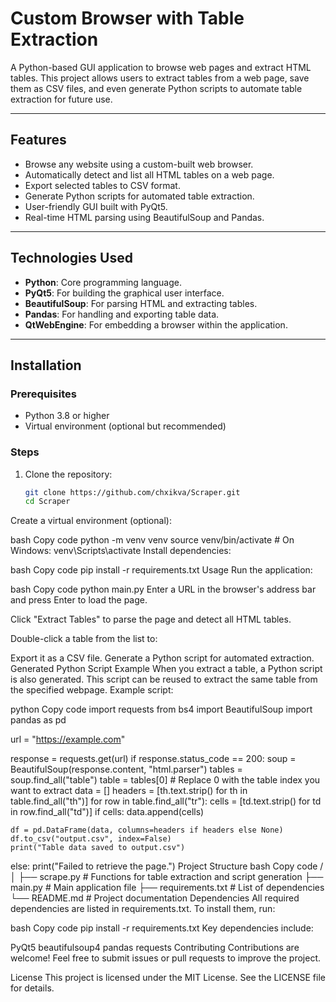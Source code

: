 # Custom Browser with Table Extraction

A Python-based GUI application to browse web pages and extract HTML tables. This project allows users to extract tables from a web page, save them as CSV files, and even generate Python scripts to automate table extraction for future use.

---

## Features

- Browse any website using a custom-built web browser.
- Automatically detect and list all HTML tables on a web page.
- Export selected tables to CSV format.
- Generate Python scripts for automated table extraction.
- User-friendly GUI built with PyQt5.
- Real-time HTML parsing using BeautifulSoup and Pandas.

---

## Technologies Used

- **Python**: Core programming language.
- **PyQt5**: For building the graphical user interface.
- **BeautifulSoup**: For parsing HTML and extracting tables.
- **Pandas**: For handling and exporting table data.
- **QtWebEngine**: For embedding a browser within the application.

---

## Installation

### Prerequisites
- Python 3.8 or higher
- Virtual environment (optional but recommended)

### Steps
1. Clone the repository:
   ```bash
   git clone https://github.com/chxikva/Scraper.git
   cd Scraper
Create a virtual environment (optional):

bash
Copy code
python -m venv venv
source venv/bin/activate  # On Windows: venv\Scripts\activate
Install dependencies:

bash
Copy code
pip install -r requirements.txt
Usage
Run the application:

bash
Copy code
python main.py
Enter a URL in the browser's address bar and press Enter to load the page.

Click "Extract Tables" to parse the page and detect all HTML tables.

Double-click a table from the list to:

Export it as a CSV file.
Generate a Python script for automated extraction.
Generated Python Script Example
When you extract a table, a Python script is also generated. This script can be reused to extract the same table from the specified webpage. Example script:

python
Copy code
import requests
from bs4 import BeautifulSoup
import pandas as pd

url = "https://example.com"

response = requests.get(url)
if response.status_code == 200:
    soup = BeautifulSoup(response.content, "html.parser")
    tables = soup.find_all("table")
    table = tables[0]  # Replace 0 with the table index you want to extract
    data = []
    headers = [th.text.strip() for th in table.find_all("th")]
    for row in table.find_all("tr"):
        cells = [td.text.strip() for td in row.find_all("td")]
        if cells:
            data.append(cells)

    df = pd.DataFrame(data, columns=headers if headers else None)
    df.to_csv("output.csv", index=False)
    print("Table data saved to output.csv")
else:
    print("Failed to retrieve the page.")
Project Structure
bash
Copy code
<project-root>/
│
├── scrape.py               # Functions for table extraction and script generation
├── main.py                 # Main application file
├── requirements.txt        # List of dependencies
└── README.md               # Project documentation
Dependencies
All required dependencies are listed in requirements.txt. To install them, run:

bash
Copy code
pip install -r requirements.txt
Key dependencies include:

PyQt5
beautifulsoup4
pandas
requests
Contributing
Contributions are welcome! Feel free to submit issues or pull requests to improve the project.

License
This project is licensed under the MIT License. See the LICENSE file for details.
